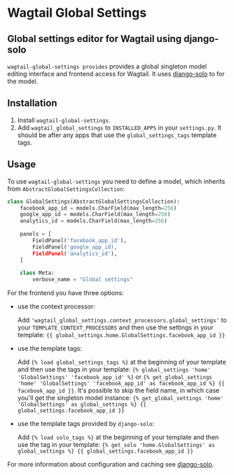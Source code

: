 Wagtail Global Settings
=========

Global settings editor for Wagtail using django-solo
---------

`wagtail-global-settings provides` provides a global singleton model editing
interface and frontend access for Wagtail. It uses [django-solo](https://github.com/lazybird/django-solo)
to for the model.

Installation
----------

1. Install `wagtail-global-settings`.
2. Add `wagtail_global_settings` to `INSTALLED_APPS` in your `settings.py`. It should be after any
apps that use the `global_settings_tags` template tags.

Usage
----------

To use `wagtail-global-settings` you need to define a model, which inherits from `AbstractGlobalSettingsCollection`:

```python
class GlobalSettings(AbstractGlobalSettingsCollection):
    facebook_app_id = models.CharField(max_length=256)
    google_app_id = models.CharField(max_length=256)
    analytics_id = models.CharField(max_length=256)
    
    panels = [
        FieldPanel('facebook_app_id'),
        FieldPanel('google_app_id),
        FieldPanel('analytics_id'),
    ]
    
    class Meta:
        verbose_name = "Global settings"
```

For the frontend you have three options:

 * use the context processor:

   Add `'wagtail_global_settings.context_processors.global_settings'` to your `TEMPLATE_CONTEXT_PROCESSORS` and then use the
   settings in your template: `{{ global_settings.home.GlobalSettings.facebook_app_id }}`

 * use the template tags:

   Add `{% load global_settings_tags %}` at the beginning of your template and then use the tags in your template:
   `{% global_settings 'home' 'GlobalSettings' 'facebook_app_id' %}` or
   `{% get_global_settings 'home' 'GlobalSettings' 'facebook_app_id' as facebook_app_id %} {{ facebook_app_id }}`.
   It's possible to skip the field name, in which case you'll get the singleton model instance:
   `{% get_global_settings 'home' 'GlobalSettings' as global_settings %} {{ global_settings.facebook_app_id }}`

 * use the template tags provided by `django-solo`:

   Add `{% load solo_tags %}` at the beginning of your template and then use the tag in your template:
   `{% get_solo 'home.GlobalSettings' as global_settings %} {{ global_settings.facebook_app_id }}`

For more information about configuration and caching see [django-solo](https://github.com/lazybird/django-solo).